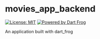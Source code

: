 # movies_app_backend

[![License: MIT][license_badge]][license_link]
[![Powered by Dart Frog](https://img.shields.io/endpoint?url=https://tinyurl.com/dartfrog-badge)](https://dartfrog.vgv.dev)

An application built with dart_frog

[license_badge]: https://img.shields.io/badge/license-MIT-blue.svg
[license_link]: https://opensource.org/licenses/MIT